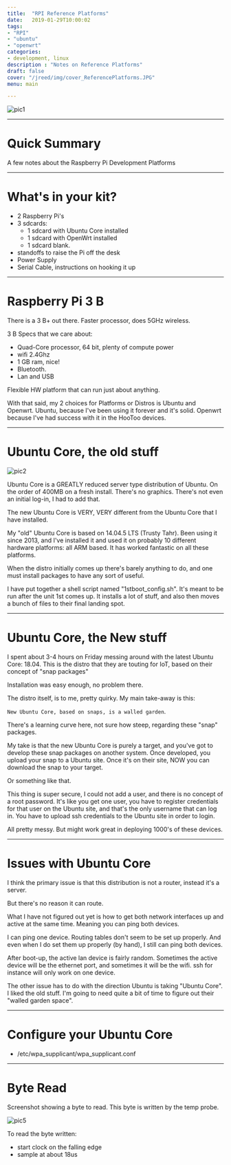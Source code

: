 ```yaml
---
title:  "RPI Reference Platforms"
date:   2019-01-29T10:00:02
tags:
- "RPI"
- "ubuntu"
- "openwrt"
categories:
- development, linux
description : "Notes on Reference Platforms"
draft: false
cover: "/jreed/img/cover_ReferencePlatforms.JPG"
menu: main

---
```


![pic1](../img/IMG_1060.JPG)

---

# Quick Summary

A few notes about the Raspberry Pi Development Platforms

---

# What's in your kit?

 - 2 Raspberry Pi's
 - 3 sdcards:
     - 1 sdcard with Ubuntu Core installed
     - 1 sdcard with OpenWrt installed
     - 1 sdcard blank.
 - standoffs to raise the Pi off the desk
 - Power Supply
 - Serial Cable, instructions on hooking it up

---

# Raspberry Pi 3 B

There is a 3 B+ out there.   Faster processor, does 5GHz wireless.

3 B Specs that we care about:
  - Quad-Core processor, 64 bit, plenty of compute power
  - wifi 2.4Ghz
  - 1 GB ram, nice!
  - Bluetooth.
  - Lan and USB

Flexible HW platform that can run just about anything.

With that said, my 2 choices for Platforms or Distros is Ubuntu and Openwrt.
Ubuntu, because I've been using it forever and it's solid.
Openwrt because I've had success with it in the HooToo devices.


---

# Ubuntu Core, the old stuff


![pic2](../img/UbuntuCore.png)

Ubuntu Core is a GREATLY reduced server type distribution of Ubuntu.
On the order of 400MB on a fresh install.   There's no graphics.   There's not
even an initial log-in, I had to add that.

The new Ubuntu Core is VERY, VERY different from the Ubuntu Core that I
have installed.

My "old" Ubuntu Core is based on 14.04.5 LTS (Trusty Tahr).   Been using it since
2013, and I've installed it and used it on probably 10 different hardware platforms:
all ARM based.  It has worked fantastic on all these platforms.

When the distro initially comes up there's barely anything to do, and one must
install packages to have any sort of useful.

I have put together a shell script named "1stboot_config.sh".  It's meant to be run
after the unit 1st comes up.    It installs a lot of stuff, and also then moves a bunch
of files to their final landing spot.

---

# Ubuntu Core, the New stuff

I spent about 3-4 hours on Friday messing around with the latest Ubuntu Core:  18.04.
This is the distro that they are touting for IoT, based on their concept of "snap packages"

Installation was easy enough, no problem there.

The distro itself, is to me, pretty quirky.    My main take-away is this:

`New Ubuntu Core, based on snaps, is a walled garden`.

There's a learning curve here, not sure how steep, regarding these "snap" packages.

My take is that the new Ubuntu Core is purely a target, and you've got to develop these snap packages on another system.    Once developed, you upload your snap to a Ubuntu site.   Once it's on their site, NOW you can download the snap to your target.

Or something like that.

This thing is super secure, I could not add a user, and there is no concept of a root password.    It's like you get one user, you have to register credentials for that user on the Ubuntu site, and that's the only username that can log in.    You have to upload ssh credentials to the Ubuntu site in order to login.

All pretty messy.   But might work great in deploying 1000's of these devices.

---

# Issues with Ubuntu Core

I think the primary issue is that this distribution is not a router, instead it's a server.

But there's no reason it can route.

What I have not figured out yet is how to get both network interfaces up and active at the same time.    Meaning you can ping both devices.

I can ping one device.   Routing tables don't seem to be set up properly.   And even when I
do set them up properly (by hand), I still can ping both devices.

After boot-up, the active lan device is fairly random.   Sometimes the active device will be the ethernet port, and sometimes it will be the wifi.   ssh for instance will only work on one device.

The other issue has to do with the direction Ubuntu is taking "Ubuntu Core".   I liked the old
stuff.   I'm going to need quite a bit of time to figure out their "walled garden space".

-------------

# Configure your Ubuntu Core


- /etc/wpa_supplicant/wpa_supplicant.conf


---

# Byte Read

Screenshot showing a byte to read.
This byte is written by the temp probe.

![pic5](../img/scope_readbyte.png)


To read the byte written:
  - start clock on the falling edge
  - sample at about 18us








